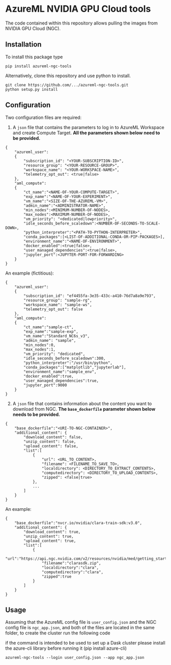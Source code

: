 # AzureML NVIDIA GPU Cloud tools

The code contained within this repository allows pulling the images from NVIDIA GPU Cloud (NGC).

## Installation

To install this package type 

`pip install azureml-ngc-tools`

Alternatively, clone this repository and use python to install.

```
git clone https://github.com/.../azureml-ngc-tools.git
python setup.py install
```

## Configuration

Two configuration files are required:

1. A `json` file that contains the parameters to log in to AzureML Workspace and create Compute Target. **All the parameters shown below need to be provided.**

```
{
    "azureml_user":
    {
        "subscription_id": "<YOUR-SUBSCRIPTION-ID>",
        "resource_group": "<YOUR-RESOURCE-GROUP>",
        "workspace_name": "<YOUR-WORKSPACE-NAME>",
        "telemetry_opt_out": <true|false>
    },
    "aml_compute":
    {
        "ct_name":"<NAME-OF-YOUR-COMPUTE-TARGET>",
        "exp_name":"<NAME-OF-YOUR-EXPERIMENT>",
        "vm_name":"<SIZE-OF-THE-AZUREML-VM>",
        "admin_name":"<ADMINISTRATOR-NAME>",
        "min_nodes":<MINIMUM-NUMBER-OF-NODES>,
        "max_nodes":<MAXIMUM-NUMBER-OF-NODES>,
        "vm_priority": "<dedicated|lowpriority>",
        "idle_seconds_before_scaledown":<NUMBER-OF-SECONDS-TO-SCALE-DOWN>,
        "python_interpreter":"<PATH-TO-PYTHON-INTERPRETER>",
        "conda_packages":[<LIST-OF-ADDITIONAL-CONDA-OR-PIP-PACKAGES>],
        "environment_name":"<NAME-OF-ENVIRONMENT>",
        "docker_enabled":<true|false>,
        "user_managed_dependencies":<true|false>,
        "jupyter_port":<JUPYTER-PORT-FOR-FORWARDING>
    }
}

```

An example (fictitious):

```
{
    "azureml_user":
    {
        "subscription_id": "ef4455fa-3e35-433c-a410-76d7a8a9e793",
        "resource_group": "sample-rg",
        "workspace_name": "sample-ws",
        "telemetry_opt_out": false
    },
    "aml_compute":
    {
        "ct_name":"sample-ct",
        "exp_name":"sample-exp",
        "vm_name":"Standard_NC6s_v3",
        "admin_name": "sample",
        "min_nodes":0,
        "max_nodes":1,
        "vm_priority": "dedicated",
        "idle_seconds_before_scaledown":300,
        "python_interpreter":"/usr/bin/python",
        "conda_packages":["matplotlib","jupyterlab"],
        "environment_name":"sample_env",
        "docker_enabled":true,
        "user_managed_dependencies":true,
        "jupyter_port":9000
    }
}

```

2. A `json` file that contains information about the content you want to download from NGC. **The `base_dockerfile` parameter shown below needs to be provided.**

```
{
    "base_dockerfile":"<URI-TO-NGC-CONTAINER>",
    "additional_content": {
        "download_content": false,
        "unzip_content": false,
        "upload_content": false,
        "list":[
            {
                "url": <URL_TO_CONTENT>,
                "filename": <FILENAME_TO_SAVE_TO>,
                "localdirectory": <DIRECTORY_TO_EXTRACT_CONTENTS>,
                "computedirectory": <DIRECTORY_TO_UPLOAD_CONTENTS>,
                "zipped": <false|true>
            },
            ...
        ]
    }
}
```

An example:

```
{
    "base_dockerfile":"nvcr.io/nvidia/clara-train-sdk:v3.0",
    "additional_content": {
        "download_content": true,
        "unzip_content": true,
        "upload_content": true,
        "list":[
            {
                "url":"https://api.ngc.nvidia.com/v2/resources/nvidia/med/getting_started/versions/1/zip",
                "filename":"clarasdk.zip",
                "localdirectory":"clara",
                "computedirectory":"clara",
                "zipped":true
            }
        ]
    }
}
```

## Usage
Assuming that the AzureML config file is `user_config.json` and the NGC config file is `ngc_app.json`, and both of the files are located in the same folder, to create the cluster run the following code

if the command is intended to be used to set up a Dask cluster please install the azure-cli library before running it
(pip install azure-cli)

`azureml-ngc-tools --login user_config.json --app ngc_app.json`